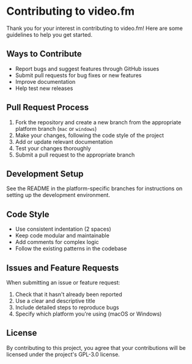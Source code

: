 # Contributing to video.fm

Thank you for your interest in contributing to video.fm! Here are some guidelines to help you get started.

## Ways to Contribute

- Report bugs and suggest features through GitHub issues
- Submit pull requests for bug fixes or new features
- Improve documentation
- Help test new releases

## Pull Request Process

1. Fork the repository and create a new branch from the appropriate platform branch (`mac` or `windows`)
2. Make your changes, following the code style of the project
3. Add or update relevant documentation
4. Test your changes thoroughly
5. Submit a pull request to the appropriate branch

## Development Setup

See the README in the platform-specific branches for instructions on setting up the development environment.

## Code Style

- Use consistent indentation (2 spaces)
- Keep code modular and maintainable
- Add comments for complex logic
- Follow the existing patterns in the codebase

## Issues and Feature Requests

When submitting an issue or feature request:

1. Check that it hasn't already been reported
2. Use a clear and descriptive title
3. Include detailed steps to reproduce bugs
4. Specify which platform you're using (macOS or Windows)

## License

By contributing to this project, you agree that your contributions will be licensed under the project's GPL-3.0 license.
